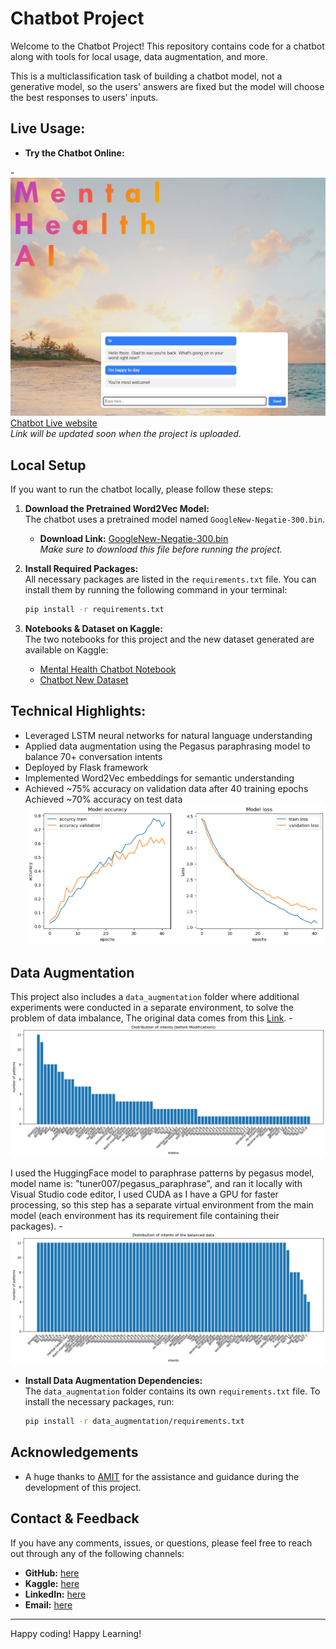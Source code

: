# Chatbot Project

Welcome to the Chatbot Project! This repository contains code for a chatbot along with tools for local usage, data augmentation, and more.

This is a multiclassification task of building a chatbot model, not a generative model, so the users' answers are fixed but the model will choose the best responses to users' inputs.

## Live Usage:

- **Try the Chatbot Online:**

-![Chatbot_interface](Screenshots/interface.JPG)
  [Chatbot Live website](http://mental-health-ai.up.railway.app)  
  _*Link will be updated soon when the project is uploaded.*_
  
## Local Setup

If you want to run the chatbot locally, please follow these steps:

1. **Download the Pretrained Word2Vec Model:**  
   The chatbot uses a pretrained model named `GoogleNew-Negatie-300.bin`.  
   - **Download Link:** [GoogleNew-Negatie-300.bin](https://www.kaggle.com/datasets/sandreds/googlenewsvectorsnegative300)  
   _*Make sure to download this file before running the project.*_

2. **Install Required Packages:**  
   All necessary packages are listed in the `requirements.txt` file. You can install them by running the following command in your terminal:

   ```bash
   pip install -r requirements.txt
   ```

3. **Notebooks & Dataset on Kaggle:**  
   The two notebooks for this project and the new dataset generated are available on Kaggle:
   - [Mental Health Chatbot Notebook](https://www.kaggle.com/code/selimkhaled50/complete-mental-health-chatbot)
   - [Chatbot New Dataset](https://www.kaggle.com/datasets/selimkhaled50/new-data)
   
## Technical Highlights:
- Leveraged LSTM neural networks for natural language understanding
- Applied data augmentation using the Pegasus paraphrasing model to balance 70+ conversation intents
- Deployed by Flask framework
- Implemented Word2Vec embeddings for semantic understanding
- Achieved ~75% accuracy on validation data after 40 training epochs Achieved ~70% accuracy on test data
 ![the result](Screenshots/model_performance.png)
## Data Augmentation

This project also includes a `data_augmentation` folder where additional experiments were conducted in a separate environment, to solve the problem of data imbalance, The original data comes from this [Link](https://www.kaggle.com/datasets/elvis23/mental-health-conversational-data).
-![Unbalanced data](Screenshots/original_data_distribution.png)

I used the HuggingFace model to paraphrase patterns by pegasus model, model name is: "tuner007/pegasus_paraphrase", and ran it locally with Visual Studio code editor, I used CUDA as I have a GPU for faster processing, so this step has a separate virtual environment from the main model (each environment has its requirement file containing their packages).
-![Balanced Data](Screenshots/balanced_data_distribution.png)

- **Install Data Augmentation Dependencies:**  
  The `data_augmentation` folder contains its own `requirements.txt` file. To install the necessary packages, run:

  ```bash
  pip install -r data_augmentation/requirements.txt
  ```

## Acknowledgements

- A huge thanks to [AMIT](https://www.linkedin.com/company/amit-learning/posts/?feedView=all) for the assistance and guidance during the development of this project.

## Contact & Feedback

If you have any comments, issues, or questions, please feel free to reach out through any of the following channels:

- **GitHub:** [here](https://github.com/Selim9-9/)
- **Kaggle:** [here](https://www.kaggle.com/selimkhaled50)
- **LinkedIn:** [here](https://www.linkedin.com/in/saleem-khaled-a502b3253/)
- **Email:** [here](saleim023Gmail.com)

---

Happy coding!
Happy Learning!




